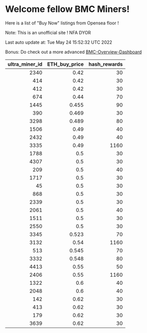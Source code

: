 # Welcome fellow BMC Miners!
Here is a list of "Buy Now" listings from Opensea floor !

Note: This is an unofficial site ! NFA DYOR

Last auto update at: Tue May 24 15:52:32 UTC 2022

Bonus: Do check out a more advanced [BMC-Overview-Dashboard](https://dune.com/defifunk/BMC-Overview-Dashboard)


|   ultra_miner_id |   ETH_buy_price |   hash_rewards |
|-----------------:|----------------:|---------------:|
|             2340 |           0.42  |             30 |
|              414 |           0.42  |             30 |
|              412 |           0.42  |             30 |
|              674 |           0.44  |             70 |
|             1445 |           0.455 |             90 |
|              390 |           0.469 |             30 |
|             3298 |           0.489 |             80 |
|             1506 |           0.49  |             40 |
|             2432 |           0.49  |             40 |
|             3335 |           0.49  |           1160 |
|             1788 |           0.5   |             30 |
|             4307 |           0.5   |             30 |
|              209 |           0.5   |             40 |
|             1717 |           0.5   |             30 |
|               45 |           0.5   |             30 |
|              868 |           0.5   |             30 |
|             2339 |           0.5   |             30 |
|             2061 |           0.5   |             40 |
|             1511 |           0.5   |             30 |
|             2550 |           0.5   |             30 |
|             3345 |           0.523 |             70 |
|             3132 |           0.54  |           1160 |
|              513 |           0.545 |             70 |
|             3332 |           0.548 |             80 |
|             4413 |           0.55  |             50 |
|             2406 |           0.55  |           1160 |
|             1322 |           0.6   |             40 |
|             2048 |           0.6   |             40 |
|              142 |           0.62  |             30 |
|              413 |           0.62  |             30 |
|              179 |           0.62  |             30 |
|             3639 |           0.62  |             30 |